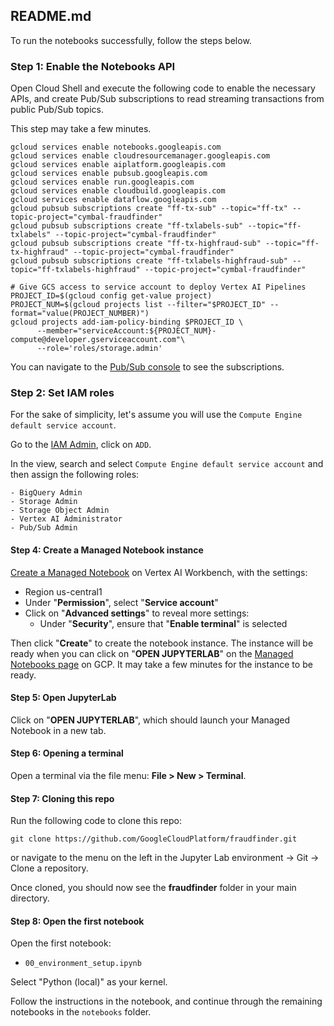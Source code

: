 ## README.md

To run the notebooks successfully, follow the steps below.

### Step 1: Enable the Notebooks API

Open Cloud Shell and execute the following code to enable the necessary APIs, and create Pub/Sub subscriptions to read streaming transactions from public Pub/Sub topics.

This step may take a few minutes. 

```shell
gcloud services enable notebooks.googleapis.com
gcloud services enable cloudresourcemanager.googleapis.com
gcloud services enable aiplatform.googleapis.com
gcloud services enable pubsub.googleapis.com
gcloud services enable run.googleapis.com
gcloud services enable cloudbuild.googleapis.com
gcloud services enable dataflow.googleapis.com
gcloud pubsub subscriptions create "ff-tx-sub" --topic="ff-tx" --topic-project="cymbal-fraudfinder"
gcloud pubsub subscriptions create "ff-txlabels-sub" --topic="ff-txlabels" --topic-project="cymbal-fraudfinder"
gcloud pubsub subscriptions create "ff-tx-highfraud-sub" --topic="ff-tx-highfraud" --topic-project="cymbal-fraudfinder"
gcloud pubsub subscriptions create "ff-txlabels-highfraud-sub" --topic="ff-txlabels-highfraud" --topic-project="cymbal-fraudfinder"

# Give GCS access to service account to deploy Vertex AI Pipelines
PROJECT_ID=$(gcloud config get-value project)
PROJECT_NUM=$(gcloud projects list --filter="$PROJECT_ID" --format="value(PROJECT_NUMBER)")
gcloud projects add-iam-policy-binding $PROJECT_ID \
      --member="serviceAccount:${PROJECT_NUM}-compute@developer.gserviceaccount.com"\
      --role='roles/storage.admin'
```

You can navigate to the [Pub/Sub console](https://console.cloud.google.com/cloudpubsub/subscription/) to see the subscriptions. 

### Step 2: Set IAM roles

For the sake of simplicity, let's assume you will use the `Compute Engine default service account`. 

Go to the [IAM Admin](https://console.cloud.google.com/iam-admin), click on `ADD`. 

In the view, search and select `Compute Engine default service account` and then assign the following roles:

    - BigQuery Admin
    - Storage Admin
    - Storage Object Admin
    - Vertex AI Administrator
    - Pub/Sub Admin

#### Step 4: Create a Managed Notebook instance

[Create a Managed Notebook](https://console.cloud.google.com/vertex-ai/workbench/create-managed) on Vertex AI Workbench, with the settings:
- Region us-central1
- Under "**Permission**", select "**Service account**"
- Click on "**Advanced settings**" to reveal more settings:
  - Under "**Security**", ensure that "**Enable terminal**" is selected

Then click "**Create**" to create the notebook instance. The instance will be ready when you can click on "**OPEN JUPYTERLAB**" on the [Managed Notebooks page](https://console.cloud.google.com/vertex-ai/workbench/list/managed) on GCP. It may take a few minutes for the instance to be ready.

#### Step 5: Open JupyterLab
Click on "**OPEN JUPYTERLAB**", which should launch your Managed Notebook in a new tab.

#### Step 6: Opening a terminal

Open a terminal via the file menu: **File > New > Terminal**.

#### Step 7: Cloning this repo

Run the following code to clone this repo:
```
git clone https://github.com/GoogleCloudPlatform/fraudfinder.git
```

or navigate to the menu on the left in the Jupyter Lab environment -> Git -> Clone a repository.

Once cloned, you should now see the **fraudfinder** folder in your main directory.


#### Step 8: Open the first notebook

Open the first notebook:
- `00_environment_setup.ipynb`

Select "Python (local)" as your kernel.

Follow the instructions in the notebook, and continue through the remaining notebooks in the `notebooks` folder.

